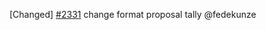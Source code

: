 [Changed] [\#2331](https://github.com/cosmos/lunie/issues/2331) change format proposal tally @fedekunze